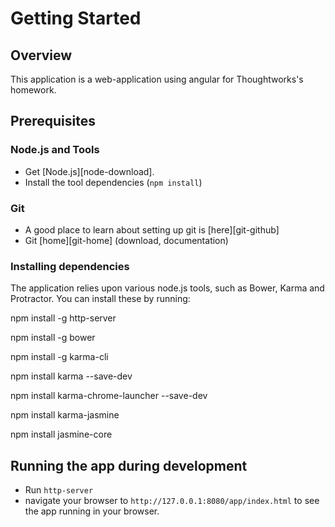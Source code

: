 
# Getting Started

## Overview

This application is a web-application using angular for Thoughtworks's homework.

## Prerequisites

### Node.js and Tools

- Get [Node.js][node-download].
- Install the tool dependencies (`npm install`)

### Git

- A good place to learn about setting up git is [here][git-github]
- Git [home][git-home] (download, documentation)


### Installing dependencies

The application relies upon various node.js tools, such as Bower, Karma and Protractor.  You can
install these by running:

npm install -g http-server

npm install -g bower

npm install -g karma-cli

npm install karma --save-dev

npm install karma-chrome-launcher --save-dev

npm install karma-jasmine

npm install jasmine-core

## Running the app during development

- Run `http-server`
- navigate your browser to `http://127.0.0.1:8080/app/index.html` to see the app running in your browser.


